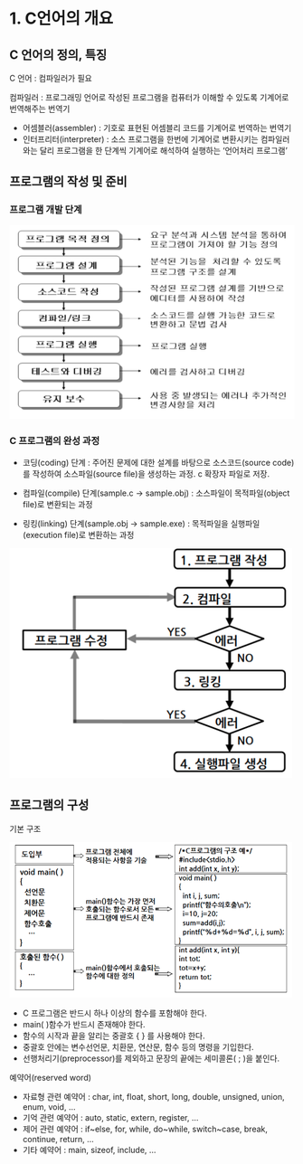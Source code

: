 # 1. C언어의 개요

## C 언어의 정의, 특징

C 언어 : 컴파일러가 필요

컴파일러
: 프로그래밍 언어로 작성된 프로그램을 컴퓨터가 이해할 수 있도록 기계어로 번역해주는 번역기

- 어셈블러(assembler)
  : 기호로 표현된 어셈블리 코드를 기계어로 번역하는 번역기
- 인터프리터(interpreter)
  : 소스 프로그램을 한번에 기계어로 변환시키는 컴파일러와는 달리 프로그램을 한 단계씩 기계어로 해석하여 실행하는 ‘언어처리 프로그램’

## 프로그램의 작성 및 준비

### 프로그램 개발 단계

<img width="600px"  src='./image/1.png'>

### C 프로그램의 완성 과정

- 코딩(coding) 단계
  : 주어진 문제에 대한 설계를 바탕으로 소스코드(source code)를 작성하여 소스파일(source file)을 생성하는 과정. c 확장자 파일로 저장.

- 컴파일(compile) 단계(sample.c → sample.obj)
  : 소스파일이 목적파일(object file)로 변환되는 과정

- 링킹(linking) 단계(sample.obj → sample.exe)
  : 목적파일을 실행파일(execution file)로 변환하는 과정

<img width="500px"  src='./image/2.png'>
 
## 프로그램의 구성

기본 구조

<img width="500px"  src='./image/3.png'>

- C 프로그램은 반드시 하나 이상의 함수를 포함해야 한다.
- main( )함수가 반드시 존재해야 한다.
- 함수의 시작과 끝을 알리는 중괄호 { } 를 사용해야 한다.
- 중괄호 안에는 변수선언문, 치환문, 연산문, 함수 등의 명령을 기입한다.
- 선행처리기(preprocessor)를 제외하고 문장의 끝에는 세미콜론( ; )을 붙인다.

예약어(reserved word)

- 자료형 관련 예약어
  : char, int, float, short, long, double, unsigned, union, enum, void, …
- 기억 관련 예약어
  : auto, static, extern, register, …
- 제어 관련 예약어
  : if~else, for, while, do~while, switch~case, break, continue, return, …
- 기타 예약어
  : main, sizeof, include, …
